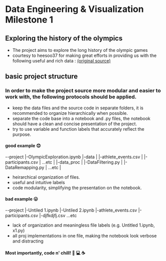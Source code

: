 # Data Engineering & Visualization Milestone 1
## Exploring the history of the olympics

- The project aims to explore the long history of the olympic games
- courtesy to heesoo37 for making great efforts in providing us with the following useful and rich data : [(original source)](https://www.kaggle.com/heesoo37/120-years-of-olympic-history-athletes-and-results?select=athlete_events.csv)

## basic project structure
### In order to make the project source more modular and easier to work with, the following protocols should be applied.
- keep the data files and the source code in separate folders, it is recommended to organize hierarchically when possible.
- separate the code base into a notebook and .py files, the notebook should have a clean and concise presentation of the project.
- try to use variable and function labels that accurately reflect the purpose.

#### good example 😊
--project
    |-OlympicExploration.ipynb
    |-data
    |   |-athlete_events.csv
    |   |-participants.csv
    |   ...etc
    |
    |-data_proc
    |   |-DataFiltering.py
    |   |-DataRemapping.py
    |   ...etc
    |

 - heirarchical organization of files.
 - useful and intuitive labels
 - code modularity, simplifying the presentation on the notebook.

#### bad example 😛
--project
    |-Untiled 1.ipynb 
    |-Untiled 2.ipynb 
    |-athlete_events.csv
    |-participants.csv
    |-djfkdjfj.csv
    ...etc


 - lack of organization and meaningless file labels (e.g. Untitled 1.ipynb, x1.py)
 - all proj implementations in one file, making the notebook look verbose and distracting

#### Most importantly, code n' chill! 🙆 💻 ☕️
